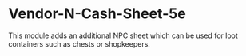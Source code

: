 # Vendor-N-Cash-Sheet-5e
This module adds an additional NPC sheet which can be used for loot containers such as chests or shopkeepers.
